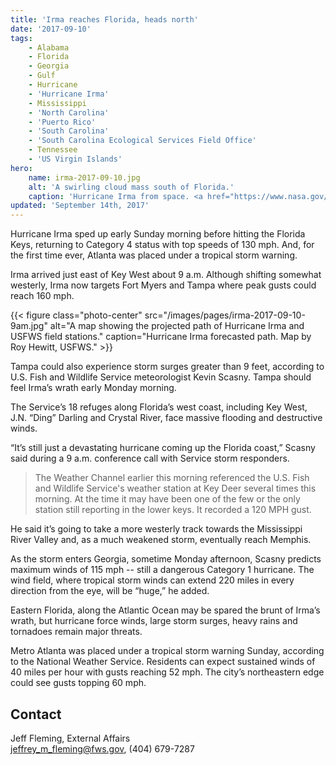 ```yaml
---
title: 'Irma reaches Florida, heads north'
date: '2017-09-10'
tags:
    - Alabama
    - Florida
    - Georgia
    - Gulf
    - Hurricane
    - 'Hurricane Irma'
    - Mississippi
    - 'North Carolina'
    - 'Puerto Rico'
    - 'South Carolina'
    - 'South Carolina Ecological Services Field Office'
    - Tennessee
    - 'US Virgin Islands'
hero:
    name: irma-2017-09-10.jpg
    alt: 'A swirling cloud mass south of Florida.'
    caption: 'Hurricane Irma from space. <a href="https://www.nasa.gov/sites/default/files/thumbnails/image/image_2_-irma-goes-9917.jpg">Satellite image</a> by NOAA/NASA.'
updated: 'September 14th, 2017'
---
```


Hurricane Irma sped up early Sunday morning before hitting the Florida Keys, returning to Category 4 status with top speeds of 130 mph. And, for the first time ever, Atlanta was placed under a tropical storm warning.

Irma arrived just east of Key West about 9 a.m. Although shifting somewhat westerly, Irma now targets Fort Myers and Tampa where peak gusts could reach 160 mph.

{{< figure class="photo-center" src="/images/pages/irma-2017-09-10-9am.jpg" alt="A map showing the projected path of Hurricane Irma and USFWS field stations." caption="Hurricane Irma forecasted path. Map by Roy Hewitt, USFWS." >}}

Tampa could also experience storm surges greater than 9 feet, according to U.S. Fish and Wildlife Service meteorologist Kevin Scasny. Tampa should feel Irma’s wrath early Monday morning.

The Service’s 18 refuges along Florida’s west coast, including Key West, J.N. “Ding” Darling and Crystal River, face massive flooding and destructive winds.

“It’s still just a devastating hurricane coming up the Florida coast,” Scasny said during a 9 a.m. conference call with Service storm responders.

> The Weather Channel earlier this morning referenced the U.S. Fish and Wildlife Service's weather station at Key Deer several times this morning.  At the time it may have been one of the few or the only station still reporting in the lower keys.  It recorded a 120 MPH gust.

He said it’s going to take a more westerly track towards the Mississippi River Valley and, as a much weakened storm, eventually reach Memphis.

As the storm enters Georgia, sometime Monday afternoon, Scasny predicts maximum winds of 115 mph -- still a dangerous Category 1 hurricane. The wind field, where tropical storm winds can extend 220 miles in every direction from the eye, will be “huge,” he added.

Eastern Florida, along the Atlantic Ocean may be spared the brunt of Irma’s wrath, but hurricane force winds, large storm surges, heavy rains and tornadoes remain major threats.

Metro Atlanta was placed under a tropical storm warning Sunday, according to the National Weather Service. Residents can expect sustained winds of 40 miles per hour with gusts reaching 52 mph. The city’s northeastern edge could see gusts topping 60 mph.

## Contact

Jeff Fleming, External Affairs  
[jeffrey_m_fleming@fws.gov](mailto:jeffrey_m_fleming@fws.gov ), (404) 679-7287
